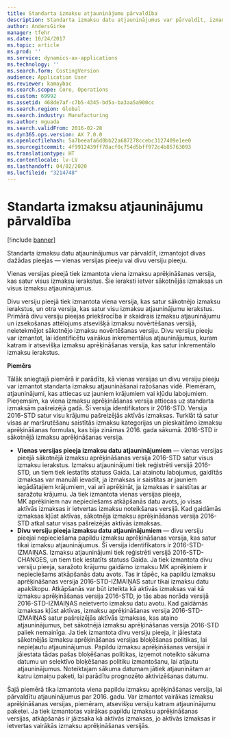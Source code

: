```yaml
---
title: Standarta izmaksu atjauninājumu pārvaldība
description: Standarta izmaksu datu atjauninājumus var pārvaldīt, izmantojot divas dažādas pieejas — vienas versijas pieeju vai divu versiju pieeju.
author: AndersGirke
manager: tfehr
ms.date: 10/24/2017
ms.topic: article
ms.prod: ''
ms.service: dynamics-ax-applications
ms.technology: ''
ms.search.form: CostingVersion
audience: Application User
ms.reviewer: kamaybac
ms.search.scope: Core, Operations
ms.custom: 69992
ms.assetid: 468de7af-c7b5-4345-bd5a-ba3aa5a900cc
ms.search.region: Global
ms.search.industry: Manufacturing
ms.author: mguada
ms.search.validFrom: 2016-02-28
ms.dyn365.ops.version: AX 7.0.0
ms.openlocfilehash: 5a7beeafa6d0bb22a687278ccebc3127409e1ee0
ms.sourcegitcommit: 4f9912439ff78acf0c754d5bff972c4b85763093
ms.translationtype: HT
ms.contentlocale: lv-LV
ms.lasthandoff: 04/02/2020
ms.locfileid: "3214748"
---
```

# <a name="manage-standard-cost-updates"></a>Standarta izmaksu atjauninājumu pārvaldība

[!include [banner](../includes/banner.md)]

Standarta izmaksu datu atjauninājumus var pārvaldīt, izmantojot divas dažādas pieejas — vienas versijas pieeju vai divu versiju pieeju. 

Vienas versijas pieejā tiek izmantota viena izmaksu aprēķināšanas versija, kas satur visus izmaksu ierakstus. Šie ieraksti ietver sākotnējās izmaksas un visus izmaksu atjauninājumus.

Divu versiju pieejā tiek izmantota viena versija, kas satur sākotnējo izmaksu ierakstus, un otra versija, kas satur visu izmaksu atjauninājumu ierakstus. Primārā divu versiju pieejas priekšrocība ir skaidrais izmaksu atjauninājumu un izsekošanas attēlojums atsevišķā izmaksu novērtēšanas versijā, neietekmējot sākotnējo izmaksu novērtēšanas versiju. Divu versiju pieeju var izmantot, lai identificētu vairākus inkrementālus atjauninājumus, kuram katram ir atsevišķa izmaksu aprēķināšanas versija, kas satur inkrementālo izmaksu ierakstus. 

**Piemērs** 

Tālāk sniegtajā piemērā ir parādīts, kā vienas versijas un divu versiju pieeju var izmantot standarta izmaksu atjaunināšanai ražošanas vidē. Piemēram, atjauninājumi, kas attiecas uz jauniem krājumiem vai kļūdu labojumiem. Pieņemsim, ka viena izmaksu aprēķināšanas versija attiecas uz standarta izmaksām pašreizējā gadā. Šī versija identifikators ir 2016-STD. Versija 2016-STD satur visu krājumu pašreizējās aktīvās izmaksas. Turklāt tā satur visas ar maršrutēšanu saistītās izmaksu kategorijas un pieskaitāmo izmaksu aprēķināšanas formulas, kas bija zināmas 2016. gada sākumā. 2016-STD ir sākotnējā izmaksu aprēķināšanas versija.

-   **Vienas versijas pieeja izmaksu datu atjauninājumiem** — vienas versijas pieejā sākotnējā izmaksu aprēķināšanas versija 2016-STD satur visus izmaksu ierakstus. Izmaksu atjauninājumi tiek reģistrēti versijā 2016-STD, un tiem tiek iestatīts statuss Gaida. Lai atainotu labojumus, gaidītās izmaksas var manuāli ievadīt, ja izmaksas ir saistītas ar jauniem iegādātajiem krājumiem, vai arī aprēķināt, ja izmaksas ir saistītas ar saražotu krājumu. Ja tiek izmantota vienas versijas pieeja, MK aprēķiniem nav nepieciešams atkāpšanās datu avots, jo visas aktīvās izmaksas ir ietvertas izmaksu noteikšanas versijā. Kad gaidāmās izmaksas kļūst aktīvas, sākotnēja izmaksu aprēķināšanas versija 2016-STD atkal satur visas pašreizējās aktīvās izmaksas.
-   **Divu versiju pieeja izmaksu datu atjauninājumiem** — divu versiju pieejai nepieciešama papildu izmaksu aprēķināšanas versija, kas satur tikai izmaksu atjauninājumus. Šī versija identifikators ir 2016-STD-IZMAIŅAS. Izmaksu atjauninājumi tiek reģistrēti versijā 2016-STD-CHANGES, un tiem tiek iestatīts statuss Gaida. Ja tiek izmantota divu versiju pieeja, saražoto krājumu gaidāmo izmaksu MK aprēķiniem ir nepieciešams atkāpšanās datu avots. Tas ir tāpēc, ka papildu izmaksu aprēķināšanas versija 2016-STD-IZMAIŅAS satur tikai izmaksu datu apakškopu. Atkāpšanās var būt izteikta kā aktīvās izmaksas vai kā izmaksu aprēķināšanas versija 2016-STD, jo tās abas norāda versijā 2016-STD-IZMAIŅAS neietverto izmaksu datu avotu. Kad gaidāmās izmaksas kļūst aktīvas, izmaksu aprēķināšanas versija 2016-STD-IZMAIŅAS satur pašreizējās aktīvās izmaksas, kas ataino atjauninājumus, bet sākotnējā izmaksu aprēķināšanas versija 2016-STD paliek nemainīga. Ja tiek izmantota divu versiju pieeja, ir jāiestata sākotnējās izmaksu aprēķināšanas versijas bloķēšanas politikas, lai nepieļautu atjauninājumus. Papildu izmaksu aprēķināšanas versijai ir jāiestata tādas pašas bloķēšanas politikas, izņemot noteikto sākuma datumu un selektīvo bloķēšanas politiku izmantošanu, lai atļautu atjauninājumus. Noteiktajam sākuma datumam jātiek atjauninātam ar katru izmaiņu paketi, lai parādītu prognozēto aktivizēšanas datumu.

Šajā piemērā tika izmantota viena papildu izmaksu aprēķināšanas versija, lai pārvaldītu atjauninājumus par 2016. gadu. Var izmantot vairākas izmaksu aprēķināšanas versijas, piemēram, atsevišķu versiju katram atjauninājumu paketei. Ja tiek izmantotas vairākas papildu izmaksu aprēķināšanas versijas, atkāpšanās ir jāizsaka kā aktīvās izmaksas, jo aktīvās izmaksas ir ietvertas vairākās izmaksu aprēķināšanas versijās.





